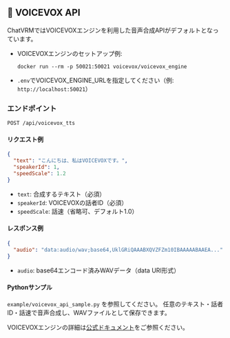 
## 📢 VOICEVOX API

ChatVRMではVOICEVOXエンジンを利用した音声合成APIがデフォルトとなっています。

- VOICEVOXエンジンのセットアップ例:
  ```
  docker run --rm -p 50021:50021 voicevox/voicevox_engine
  ```
- `.env`でVOICEVOX_ENGINE_URLを指定してください（例: `http://localhost:50021`）

### エンドポイント

```
POST /api/voicevox_tts
```

#### リクエスト例

```json
{
  "text": "こんにちは、私はVOICEVOXです。",
  "speakerId": 1,
  "speedScale": 1.2
}
```

- `text`: 合成するテキスト（必須）
- `speakerId`: VOICEVOXの話者ID（必須）
- `speedScale`: 話速（省略可、デフォルト1.0）

#### レスポンス例

```json
{
  "audio": "data:audio/wav;base64,UklGRiQAAABXQVZFZm10IBAAAAABAAEA..."
}
```

- `audio`: base64エンコード済みWAVデータ（data URI形式）

#### Pythonサンプル

`example/voicevox_api_sample.py` を参照してください。
任意のテキスト・話者ID・話速で音声合成し、WAVファイルとして保存できます。

VOICEVOXエンジンの詳細は[公式ドキュメント](https://voicevox.hiroshiba.jp/)をご参照ください。
